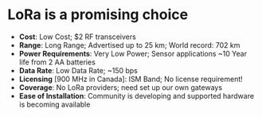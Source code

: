 # LoRa is a promising choice
* **Cost**: Low Cost; $2 RF transceivers
* **Range**: Long Range; Advertised up to 25 km; World record: 702 km
* **Power Requirements**: Very Low Power; Sensor applications ~10 Year life from 2 AA batteries
* **Data Rate**: Low Data Rate; ~150 bps
* **Licensing** [900 MHz in Canada]: ISM Band; No license requirement!
* **Coverage**: No LoRa providers; need set up our own gateways
* **Ease of Installation**: Community is developing and supported hardware is becoming available
